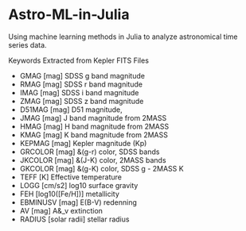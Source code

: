 Astro-ML-in-Julia
=================

Using machine learning methods in Julia to analyze astronomical time series data.

Keywords Extracted from Kepler FITS Files

- GMAG [mag] SDSS g band magnitude
- RMAG [mag] SDSS r band magnitude
- IMAG [mag] SDSS i band magnitude
- ZMAG [mag] SDSS z band magnitude
- D51MAG [mag] D51 magnitude,
- JMAG [mag] J band magnitude from 2MASS
- HMAG [mag] H band magnitude from 2MASS
- KMAG [mag] K band magnitude from 2MASS
- KEPMAG [mag] Kepler magnitude (Kp)
- GRCOLOR [mag] &(g-r) color, SDSS bands
- JKCOLOR [mag] &(J-K) color, 2MASS bands
- GKCOLOR [mag] &(g-K) color, SDSS g - 2MASS K
- TEFF [K] Effective temperature
- LOGG [cm/s2] log10 surface gravity
- FEH [log10([Fe/H])] metallicity
- EBMINUSV [mag] E(B-V) redenning
- AV [mag] A&_v extinction
- RADIUS [solar radii] stellar radius
